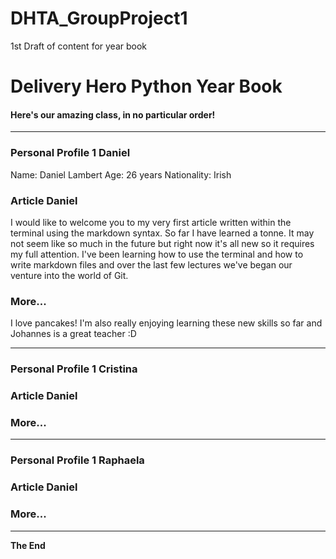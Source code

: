 # DHTA_GroupProject1

1st Draft of content for year book

Delivery Hero Python Year Book
==============================

#### Here's our amazing class, in no particular order!

---

### Personal Profile 1 Daniel

Name: Daniel Lambert 
Age: 26 years
Nationality: Irish


### Article Daniel

I would like to welcome you to my very first article written within the terminal using the markdown syntax.
So far I have learned a tonne. It may not seem like so much in the future but right now it's all new so it requires my full attention.
I've been learning how to use the terminal and how to write markdown files and over the last few lectures we've began our venture into the world of Git.

### More...

I love pancakes! I'm also really enjoying learning these new skills so far and Johannes is a great teacher :D 

---

### Personal Profile 1 Cristina

### Article Daniel

### More...

---

### Personal Profile 1 Raphaela

### Article Daniel

### More...

---

**The End**
